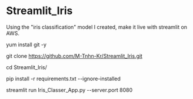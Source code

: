 # Streamlit_Iris
Using the "iris classification" model I created, make it live with streamlit on AWS.

yum install git -y

git clone https://github.com/M-Tnhn-Kr/Streamlit_Iris.git

cd Streamlit_Iris/

pip install -r requirements.txt --ignore-installed

streamlit run Iris_Classer_App.py --server.port 8080

